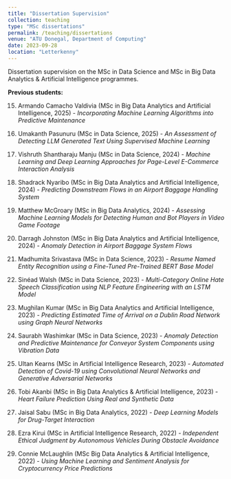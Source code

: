 ```yaml
---
title: "Dissertation Supervision"
collection: teaching
type: "MSc dissertations"
permalink: /teaching/dissertations
venue: "ATU Donegal, Department of Computing"
date: 2023-09-28
location: "Letterkenny"
---
```


Dissertation supervision on the MSc in Data Science and MSc in Big Data Analytics & Artificial Intelligence programmes.

**Previous students:**

15. Armando Camacho Valdivia (MSc in Big Data Analytics and Artificial Intelligence, 2025) - _Incorporating Machine Learning Algorithms into Predictive Maintenance_

14. Umakanth Pasunuru (MSc in Data Science, 2025) - _An Assessment of Detecting LLM Generated Text Using Supervised Machine Learning_

13. Vishruth Shantharaju Manju (MSc in Data Science, 2024) - _Machine Learning and Deep Learning Approaches for Page-Level E-Commerce Interaction Analysis_

12. Shadrack Nyaribo (MSc in Big Data Analytics and Artificial Intelligence, 2024) - _Predicting Downstream Flows in an Airport Baggage Handling System_

11. Matthew McGroary (MSc in Big Data Analytics, 2024) - _Assessing Machine Learning Models for Detecting Human and Bot Players in Video Game Footage_
  
10. Darragh Johnston (MSc in Big Data Analytics and Artificial Intelligence, 2024) - _Anomaly Detection in Airport Baggage System Flows_

9. Madhumita Srivastava (MSc in Data Science, 2023) - _Resume Named Entity Recognition using a Fine-Tuned Pre-Trained BERT Base Model_

8. Sinéad Walsh (MSc in Data Science, 2023) - _Multi-Category Online Hate Speech Classification using NLP Feature Engineering with an LSTM Model_

7. Mughilan Kumar (MSc in Big Data Analytics and Artificial Intelligence, 2023) - _Predicting Estimated Time of Arrival on a Dublin Road Network using Graph Neural Networks_

6. Saurabh Washimkar (MSc in Data Science, 2023) - _Anomaly Detection and Predictive Maintenance for Conveyor System Components using Vibration Data_

5. Ultan Kearns (MSc in Artificial Intelligence Research, 2023) - _Automated Detection of Covid-19 using Convolutional Neural Networks and Generative Adversarial Networks_

4. Tobi Akanbi (MSc in Big Data Analytics & Artificial Intelligence, 2023) - _Heart Failure Prediction Using Real and Synthetic Data_

3. Jaisal Sabu (MSc in Big Data Analytics, 2022) - _Deep Learning Models for Drug-Target Interaction_

2. Ezra Kirui (MSc in Artificial Intelligence Research, 2022) - _Independent Ethical Judgment by Autonomous Vehicles During Obstacle Avoidance_

1. Connie McLaughlin (MSc Big Data Analytics & Artificial Intelligence, 2022) - _Using Machine Learning and Sentiment Analysis for Cryptocurrency Price Predictions_
